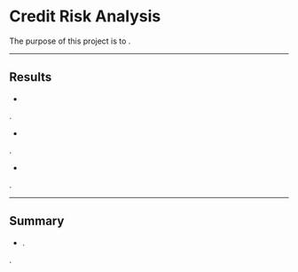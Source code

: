# Credit Risk Analysis

The purpose of this project is to .


---


## Results



* 

.


* 

.


* 

.


---

## Summary

* .


.


